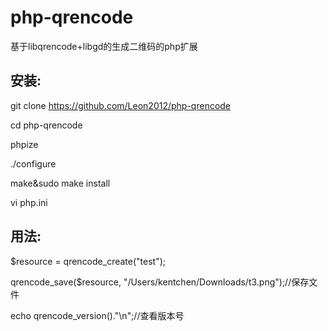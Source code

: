 # php-qrencode

基于libqrencode+libgd的生成二维码的php扩展


## 安装:
git clone https://github.com/Leon2012/php-qrencode

cd php-qrencode

phpize

./configure

make&sudo make install

vi php.ini


## 用法:

$resource = qrencode_create("test");

qrencode_save($resource, "/Users/kentchen/Downloads/t3.png");//保存文件

echo qrencode_version()."\n";//查看版本号